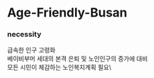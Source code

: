 # Age-Friendly-Busan

### necessity
급속한 인구 고령화\
베이비부머 세대의 본격 은퇴 및 노인인구의 증가에 대비\
모든 시민이 체감하는 노인복지계획 필요\
